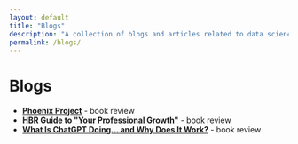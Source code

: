 ```yaml
---
layout: default
title: "Blogs"
description: "A collection of blogs and articles related to data science, machine learning, and artificial intelligence."
permalink: /blogs/
---
```

# Blogs

* [**Phoenix Project**](./blogs/Phoenix_Project.md) - book review
* [**HBR Guide to "Your Professional Growth"**](./blogs/HBR_Guide_to_Your_Professional_Growth.md) - book review
* [**What Is ChatGPT Doing... and Why Does It Work?**](./blogs/What_is_ChatGPT_doing.md) - book review
<!-- * [**The AI Revolution: The Road to Superintelligence**](./blogs/The_AI_Revolution_The_Road_to_Superintelligence.md) - article review -->
